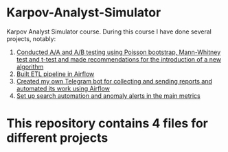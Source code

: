 # Karpov-Analyst-Simulator
Karpov Analyst Simulator course. During this course I have done several projects, notably:

1. <u> Conducted A/A and A/B testing using Poisson bootstrap, Mann-Whitney test and t-test and made recommendations for the introduction of a new algorithm </u>
2. <u> Built ETL pipeline in Airflow </u>
3. <u> Created my own Telegram bot for collecting and sending reports and automated its work using Airflow </u>
4. <u> Set up search automation and anomaly alerts in the main metrics </u>


<h1> This repository contains 4 files for different projects </h1>

